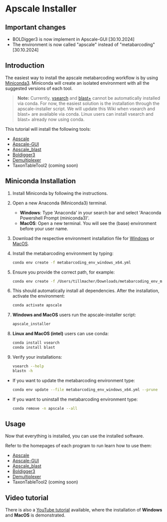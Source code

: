 # Apscale Installer

## Important changes
* BOLDigger3 is now implement in Apscale-GUI [30.10.2024]
* The environment is now called "apscale" instead of "metabarcoding" [30.10.2024]

## Introduction

The easiest way to install the apscale metabarcoding workflow is by using [Miniconda3](https://docs.anaconda.com/miniconda/#). Miniconda will create an isolated environment with all the suggested versions of each tool.

> **Note:** Currently, [vsearch](https://github.com/torognes/vsearch) and [blast+](https://blast.ncbi.nlm.nih.gov/doc/blast-help/downloadblastdata.html) cannot be automatically installed via conda. For now, the easiest solution is the installation through the apscale-installer script. We will update this Wiki when vsearch and blast+ are available via conda. Linux users can install vsearch and blast+ already now using conda.

This tutorial will install the following tools:
* [Apscale](https://github.com/DominikBuchner/apscale)
* [Apscale-GUI](https://github.com/TillMacher/apscale_gui)
* [Apscale_blast](https://github.com/TillMacher/apscale_blast)
* [Boldigger3](https://github.com/DominikBuchner/BOLDigger3)
* [Demultiplexer](https://github.com/DominikBuchner/demultiplexer)
* TaxonTableTool2 (coming soon)

## Miniconda Installation

1. Install Miniconda by following the instructions.

2. Open a new Anaconda (Miniconda3) terminal.
   - **Windows**: Type 'Anaconda' in your search bar and select 'Anaconda Powershell Prompt (miniconda3)'.
   - **MacOS**: Open a new terminal. You will see the (base) environment before your user name.

3. Download the respective environment installation file for [Windows](https://github.com/TillMacher/apscale_installer/blob/main/environments/apscale_env_windows_aarch64.yml) or [MacOS](https://github.com/TillMacher/apscale_installer/blob/main/environments/apscale_env_macos_aarch64.yml).

4. Install the metabarcoding environment by typing:
   ```sh
   conda env create -f metabarcoding_env_windows_x64.yml
   
5. Ensure you provide the correct path, for example:
   ```sh
   conda env create -f /Users/tillmacher/Downloads/metabarcoding_env_macos_aarch64.yml
   
6. This should automatically install all dependencies. After the installation, activate the environment:
   ```sh
   conda activate apscale

7. **Windows and MacOS** users run the apscale-installer script:
   ```sh
   apscale_installer

8. **Linux and MacOS (intel)** users can use conda:
   ```sh
   conda install vsearch
   conda install blast

9. Verify your installations:
   ```sh
   vsearch --help
   blastn -h

* If you want to update the metabarcoding environment type:
  ```sh
  conda env update --file metabarcoding_env_windows_x64.yml --prune

* If you want to uninstall the metabarcoding environment type:
  ```sh
  conda remove -n apscale --all

## Usage

Now that everything is installed, you can use the installed software. 

Refer to the homepages of each program to run learn how to use them:
* [Apscale](https://github.com/DominikBuchner/apscale/tree/main?tab=readme-ov-file#how-to-use)
* [Apscale-GUI](https://github.com/TillMacher/apscale_gui)
* [Apscale_blast](https://github.com/TillMacher/apscale_blast?tab=readme-ov-file#how-to-use)
* [Boldigger3](https://github.com/DominikBuchner/BOLDigger3?tab=readme-ov-file#installation-and-usage)
* [Demultiplexer](https://github.com/DominikBuchner/demultiplexer?tab=readme-ov-file#how-to-use)
* TaxonTableTool2 (coming soon)

## Video tutorial
There is also a [YouTube tutorial](https://www.youtube.com/watch?v=c6pm0FhcINI) available, where the installation of **Windows** and **MacOS** is demonstrated.

